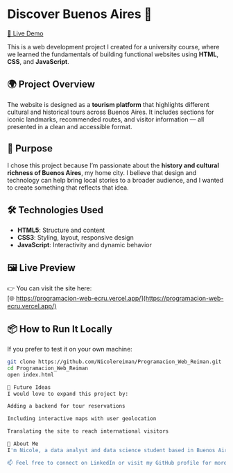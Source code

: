 # Discover Buenos Aires 🌆  
[🔗 Live Demo](https://programacion-web-ecru.vercel.app/)

This is a web development project I created for a university course, where we learned the fundamentals of building functional websites using **HTML**, **CSS**, and **JavaScript**.

## 🌍 Project Overview

The website is designed as a **tourism platform** that highlights different cultural and historical tours across Buenos Aires. It includes sections for iconic landmarks, recommended routes, and visitor information — all presented in a clean and accessible format.

## 🎯 Purpose

I chose this project because I’m passionate about the **history and cultural richness of Buenos Aires**, my home city. I believe that design and technology can help bring local stories to a broader audience, and I wanted to create something that reflects that idea.

## 🛠️ Technologies Used

- **HTML5**: Structure and content  
- **CSS3**: Styling, layout, responsive design  
- **JavaScript**: Interactivity and dynamic behavior

## 🖼️ Live Preview

👉 You can visit the site here:  
[🌐 https://programacion-web-ecru.vercel.app/](https://programacion-web-ecru.vercel.app/)

## 📦 How to Run It Locally

If you prefer to test it on your own machine:

```bash
git clone https://github.com/Nicolereiman/Programacion_Web_Reiman.git
cd Programacion_Web_Reiman
open index.html

🚀 Future Ideas
I would love to expand this project by:

Adding a backend for tour reservations

Including interactive maps with user geolocation

Translating the site to reach international visitors

🙋 About Me
I'm Nicole, a data analyst and data science student based in Buenos Aires. I love combining analytics with creativity — and projects like this let me explore how tech can help share stories that matter.

📫 Feel free to connect on LinkedIn or visit my GitHub profile for more projects.
